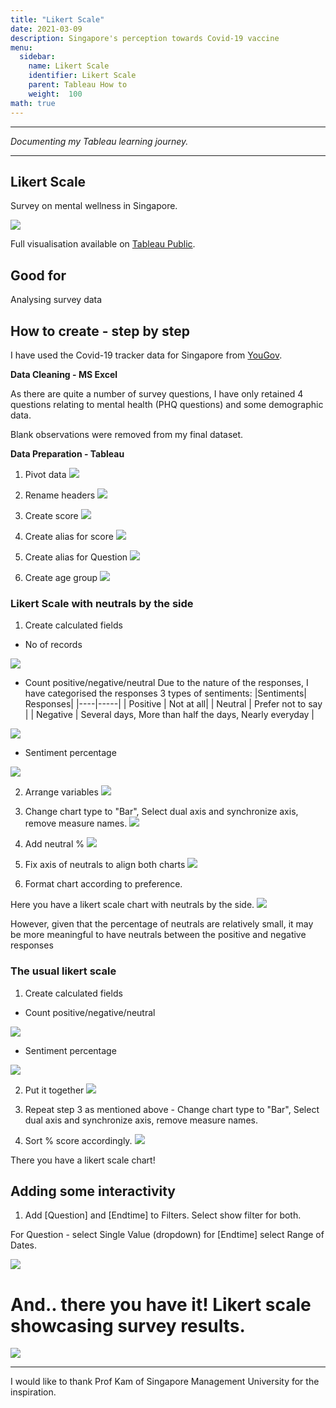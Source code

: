```yaml
---
title: "Likert Scale"
date: 2021-03-09
description: Singapore's perception towards Covid-19 vaccine
menu:
  sidebar:
    name: Likert Scale
    identifier: Likert Scale
    parent: Tableau How to
    weight:  100
math: true
---
```


---

*Documenting my Tableau learning journey.*

---

## Likert Scale

Survey on mental wellness in Singapore.

<div class='tableauPlaceholder' id='viz1615607707206' style='position: relative'><noscript><a href='https:&#47;&#47;suyiinang.netlify.app&#47;posts&#47;tableau_howto&#47;03_likert&#47;'><img alt=' ' src='https:&#47;&#47;public.tableau.com&#47;static&#47;images&#47;Li&#47;Likertscalechart_SurveyonmentalwellnessinSingapore&#47;Dashboard1&#47;1_rss.png' style='border: none' /></a></noscript><object class='tableauViz'  style='display:none;'><param name='host_url' value='https%3A%2F%2Fpublic.tableau.com%2F' /> <param name='embed_code_version' value='3' /> <param name='site_root' value='' /><param name='name' value='Likertscalechart_SurveyonmentalwellnessinSingapore&#47;Dashboard1' /><param name='tabs' value='no' /><param name='toolbar' value='yes' /><param name='static_image' value='https:&#47;&#47;public.tableau.com&#47;static&#47;images&#47;Li&#47;Likertscalechart_SurveyonmentalwellnessinSingapore&#47;Dashboard1&#47;1.png' /> <param name='animate_transition' value='yes' /><param name='display_static_image' value='yes' /><param name='display_spinner' value='yes' /><param name='display_overlay' value='yes' /><param name='display_count' value='yes' /><param name='language' value='en' /></object></div>                <script type='text/javascript'>                    var divElement = document.getElementById('viz1615607707206');                    var vizElement = divElement.getElementsByTagName('object')[0];                    if ( divElement.offsetWidth > 800 ) { vizElement.style.width='100%';vizElement.style.height=(divElement.offsetWidth*0.75)+'px';} else if ( divElement.offsetWidth > 500 ) { vizElement.style.width='100%';vizElement.style.height=(divElement.offsetWidth*0.75)+'px';} else { vizElement.style.width='100%';vizElement.style.height='1277px';}                     var scriptElement = document.createElement('script');                    scriptElement.src = 'https://public.tableau.com/javascripts/api/viz_v1.js';                    vizElement.parentNode.insertBefore(scriptElement, vizElement);                </script>

Full visualisation available on [Tableau Public](https://public.tableau.com/profile/suyiinang#!/vizhome/likert_16153800261360/Dashboard1?publish=yes).  


## Good for
Analysing survey data

## How to create - step by step
I have used the Covid-19 tracker data for Singapore from [YouGov](https://github.com/YouGov-Data/covid-19-tracker).

**Data Cleaning - MS Excel**

As there are quite a number of survey questions, I have only retained 4 questions relating to mental health (PHQ questions) and some demographic data.

Blank observations were removed from my final dataset.

**Data Preparation - Tableau**

1) Pivot data
![](images/gif1.gif)    

2) Rename headers 
![](images/fig2.png)    

3) Create score 
![](images/fig3.png)    

4) Create alias for score
![](images/fig4.png)    

5) Create alias for Question
![](images/fig5.png)    

6) Create age group
![](images/fig6.png)   

### Likert Scale with neutrals by the side
1) Create calculated fields
- No of records

![](images/fig7.png)   

- Count positive/negative/neutral
Due to the nature of the responses, I have categorised the responses 3 types of sentiments:
|Sentiments| Responses|
|----|-----|
| Positive | Not at all|
| Neutral | Prefer not to say |
| Negative | Several days, More than half the days, Nearly everyday |

![](images/fig8.png)   

- Sentiment percentage

![](images/fig10.png)   

2) Arrange variables
![](images/fig11.png)   

3) Change chart type to "Bar", Select dual axis and synchronize axis, remove measure names.
![](images/gif2.gif)   

4) Add neutral %
![](images/fig12.png)   

5) Fix axis of neutrals to align both charts
![](images/fig13.png)   

6) Format chart according to preference.



Here you have a likert scale chart with neutrals by the side. 
![](images/L2.png)   


However, given that the percentage of neutrals are relatively small, it may be more meaningful to have neutrals between the positive and negative responses

### The usual likert scale
1) Create calculated fields
- Count positive/negative/neutral

![](images/fig14.png)   

- Sentiment percentage

![](images/fig15.png)   

2) Put it together
![](images/fig16.png)   

3) Repeat step 3 as mentioned above - Change chart type to "Bar", Select dual axis and synchronize axis, remove measure names.

4) Sort % score accordingly.
![](images/fig17.png)   

There you have a likert scale chart!


## Adding some interactivity
1) Add [Question] and [Endtime] to Filters. Select show filter for both.

For Question - select Single Value (dropdown) for [Endtime] select Range of Dates.

![](images/fig18.png)   


# And.. there you have it! Likert scale showcasing survey results.
![](images/L1.png)   

---
I would like to thank Prof Kam of Singapore Management University for the inspiration.
